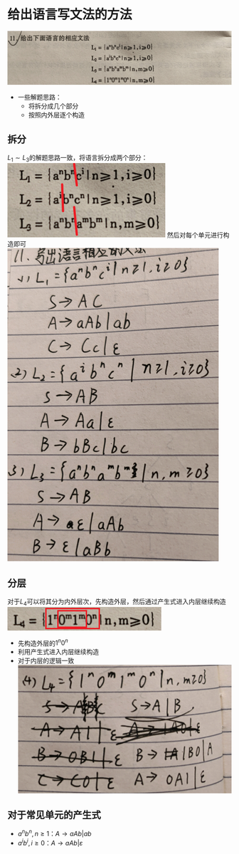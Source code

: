 # 给出语言写文法的方法
![image.png](https://raw.githubusercontent.com/alwaysmissin/picgo/main/20230416154745.png)
- 一些解题思路：
	- 将拆分成几个部分
	- 按照内外层逐个构造
## 拆分
$L_1\sim L_3$的解题思路一致，将语言拆分成两个部分：![image.png](https://raw.githubusercontent.com/alwaysmissin/picgo/main/20230416154936.png)
然后对每个单元进行构造即可
![image.png](https://raw.githubusercontent.com/alwaysmissin/picgo/main/20230416155530.png)

## 分层
对于$L_4$可以将其分为内外层次，先构造外层，然后通过产生式进入内层继续构造![image.png](https://raw.githubusercontent.com/alwaysmissin/picgo/main/20230416155108.png)
- 先构造外层的$1^n0^n$
- 利用产生式进入内层继续构造
- 对于内层的逻辑一致
![image.png](https://raw.githubusercontent.com/alwaysmissin/picgo/main/20230416155540.png)

## 对于常见单元的产生式
- $a^n b^n, n\ge1$：$A\rightarrow aAb|ab$
- $a^i b^i, i\ge0$：$A\rightarrow aAb|\varepsilon$